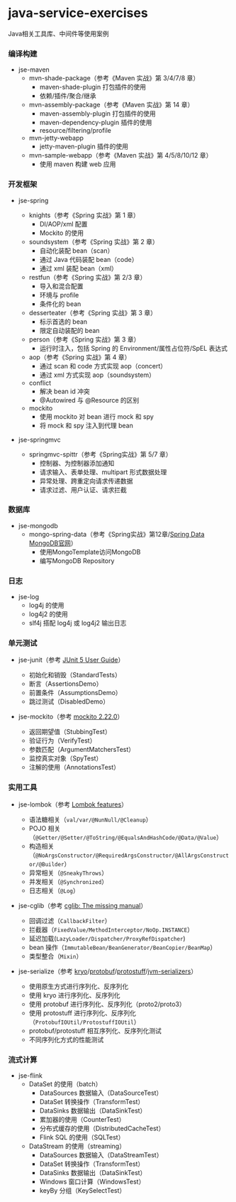 # java-service-exercises

Java相关工具库、中间件等使用案例

### 编译构建

* jse-maven
  * mvn-shade-package（参考《Maven 实战》第 3/4/7/8 章）
    * maven-shade-plugin 打包插件的使用
    * 依赖/插件/聚合/继承
  * mvn-assembly-package（参考《Maven 实战》第 14 章）
    * maven-assembly-plugin 打包插件的使用
    * maven-dependency-plugin 插件的使用
    * resource/filtering/profile
  * mvn-jetty-webapp
    * jetty-maven-plugin 插件的使用
  * mvn-sample-webapp（参考《Maven 实战》第 4/5/8/10/12 章）
    * 使用 maven 构建 web 应用
    
### 开发框架

* jse-spring
  * knights（参考《Spring 实战》第 1 章）
    * DI/AOP/xml 配置
    * Mockito 的使用
  * soundsystem（参考《Spring 实战》第 2 章）
    * 自动化装配 bean（scan）
    * 通过 Java 代码装配 bean（code）
    * 通过 xml 装配 bean（xml）
  * restfun（参考《Spring 实战》第 2/3 章）
    * 导入和混合配置
    * 环境与 profile
    * 条件化的 bean
  * desserteater（参考《Spring 实战》第 3 章）
    * 标示首选的 bean
    * 限定自动装配的 bean
  * person（参考《Spring 实战》第 3 章）
    * 运行时注入，包括 Spring 的 Environment/属性占位符/SpEL 表达式
  * aop（参考《Spring 实战》第 4 章）
    * 通过 scan 和 code 方式实现 aop（concert）
    * 通过 xml 方式实现 aop（soundsystem）
  * conflict
    * 解决 bean id 冲突
    * @Autowired 与 @Resource 的区别
  * mockito
    * 使用 mockito 对 bean 进行 mock 和 spy
    * 将 mock 和 spy 注入到代理 bean

* jse-springmvc
  * springmvc-spittr（参考《Spring实战》第 5/7 章）
    * 控制器、为控制器添加通知
    * 请求输入、表单处理、multipart 形式数据处理
    * 异常处理、跨重定向请求传递数据
    * 请求过滤、用户认证、请求拦截

### 数据库

* jse-mongodb
  * mongo-spring-data（参考《Spring实战》第12章/[Spring Data MongoDB官网](http://spring.io/projects/spring-data-mongodb)）
    * 使用MongoTemplate访问MongoDB
    * 编写MongoDB Repository
        
### 日志

* jse-log
  * log4j 的使用
  * log4j2 的使用
  * slf4j 搭配 log4j 或 log4j2 输出日志
  
### 单元测试

* jse-junit（参考 [JUnit 5 User Guide](https://junit.org/junit5/docs/current/user-guide/#writing-tests)）
  * 初始化和销毁（StandardTests）
  * 断言（AssertionsDemo）
  * 前置条件（AssumptionsDemo）
  * 跳过测试（DisabledDemo）
  
* jse-mockito（参考 [mockito 2.22.0](https://static.javadoc.io/org.mockito/mockito-core/2.22.0/org/mockito/Mockito.html)）
  * 返回期望值（StubbingTest）
  * 验证行为（VerifyTest）
  * 参数匹配（ArgumentMatchersTest）
  * 监控真实对象（SpyTest）
  * 注解的使用（AnnotationsTest）

### 实用工具

* jse-lombok（参考 [Lombok features](https://www.projectlombok.org/features/all)）
  * 语法糖相关（`val/var/@NunNull/@Cleanup`）
  * POJO 相关（`@Getter/@Setter/@ToString/@EqualsAndHashCode/@Data/@Value`）
  * 构造相关（`@NoArgsConstructor/@RequiredArgsConstructor/@AllArgsConstructor/@Builder`）
  * 异常相关（`@SneakyThrows`）
  * 并发相关（`@Synchronized`）
  * 日志相关（`@Log`）
  
* jse-cglib（参考 [cglib: The missing manual](http://mydailyjava.blogspot.com/2013/11/cglib-missing-manual.html)）
  * 回调过滤（`CallbackFilter`）
  * 拦截器（`FixedValue/MethodInterceptor/NoOp.INSTANCE`）
  * 延迟加载(`LazyLoader/Dispatcher/ProxyRefDispatcher`)
  * bean 操作（`ImmutableBean/BeanGenerator/BeanCopier/BeanMap`）
  * 类型整合（`Mixin`）
  
* jse-serialize（参考 [kryo](https://github.com/EsotericSoftware/kryo)\/[protobuf](https://developers.google.cn/protocol-buffers/docs/overview)\/[protostuff](https://protostuff.github.io/docs/)\/[jvm-serializers](https://github.com/eishay/jvm-serializers/wiki)）
  * 使用原生方式进行序列化、反序列化
  * 使用 kryo 进行序列化、反序列化
  * 使用 protobuf 进行序列化、反序列化（proto2/proto3）
  * 使用 protostuff 进行序列化、反序列化（`ProtobufIOUtil/ProtostuffIOUtil`）
  * protobuf/protostuff 相互序列化、反序列化测试
  * 不同序列化方式的性能测试
  
### 流式计算

* jse-flink
  * DataSet 的使用（batch）
    * DataSources 数据输入（DataSourceTest）
    * DataSet 转换操作（TransformTest）
    * DataSinks 数据输出（DataSinkTest）
    * 累加器的使用（CounterTest）
    * 分布式缓存的使用（DistributedCacheTest）
    * Flink SQL 的使用（SQLTest）
  * DataStream 的使用（streaming）
    * DataSources 数据输入（DataStreamTest）
    * DataSet 转换操作（TransformTest）
    * DataSinks 数据输出（DataSinkTest）
    * Windows 窗口计算（WindowsTest）
    * keyBy 分组（KeySelectTest）
